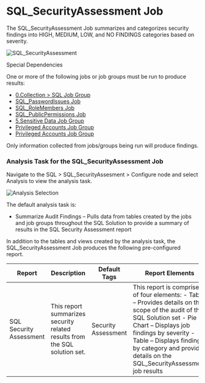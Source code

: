 # SQL_SecurityAssessment Job

The SQL_SecurityAssessment Job summarizes and categorizes security findings into HIGH, MEDIUM, LOW,
and NO FINDINGS categories based on severity.

![SQL_SecurityAssessment](/img/versioned_docs/accessanalyzer_11.6/accessanalyzer/solutions/databases/sql/sqljobgroup49.webp)

Special Dependencies

One or more of the following jobs or job groups must be run to produce results:

- [0.Collection > SQL Job Group](/docs/accessanalyzer/11.6/solutions/databases/sql/collection/overview.md)
- [SQL_PasswordIssues Job](/docs/accessanalyzer/11.6/solutions/databases/sql/usersroles/sql_passwordissues.md)
- [SQL_RoleMembers Job](/docs/accessanalyzer/11.6/solutions/databases/sql/usersroles/sql_rolemembers.md)
- [SQL_PublicPermissions Job](/docs/accessanalyzer/11.6/solutions/databases/sql/permissions/sql_publicpermissions.md)
- [5.Sensitive Data Job Group](/docs/accessanalyzer/11.6/solutions/databases/sql/sensitivedata/overview.md)
- [Privileged Accounts Job Group](/docs/accessanalyzer/11.6/solutions/windows/privilegedaccounts/overview.md)
- [Privileged Accounts Job Group](/docs/accessanalyzer/11.6/solutions/windows/privilegedaccounts/overview.md)

Only information collected from jobs/groups being run will produce findings.

### Analysis Task for the SQL_SecurityAssessment Job

Navigate to the SQL > SQL_SecurityAssesment > Configure node and select Analysis to view the
analysis task.

![Analysis Selection](/img/versioned_docs/accessanalyzer_11.6/accessanalyzer/solutions/databases/sql/sqljobgroup50.webp)

The default analysis task is:

- Summarize Audit Findings – Pulls data from tables created by the jobs and job groups throughout
  the SQL Solution to provide a summary of results in the SQL Security Assessment report

In addition to the tables and views created by the analysis task, the SQL_SecurityAssessment Job
produces the following pre-configured report.

| Report                  | Description                                                                | Default Tags        | Report Elements                                                                                                                                                                                                                                                                |
| ----------------------- | -------------------------------------------------------------------------- | ------------------- | ------------------------------------------------------------------------------------------------------------------------------------------------------------------------------------------------------------------------------------------------------------------------------ |
| SQL Security Assessment | This report summarizes security related results from the SQL solution set. | Security Assessment | This report is comprised of four elements: - Table – Provides details on the scope of the audit of the SQL Solution set - Pie Chart – Displays job findings by severity - Table – Displays findings by category and provides details on the SQL_SecurityAssessment job results |
